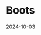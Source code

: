 ---
published: true
layout: post
title:  "Boots"
excerpt: "NYEAAAAAH"
date:   2024-10-03
categories: drew
tags: [inktober, inktober2024, boots, Nintendo, Link, Zelda, treasure chest, treasure, chest, video games, too many, pile]
image:
  feature: inktober24/3-boots.jpg
---